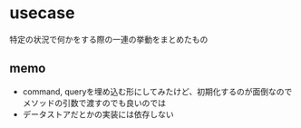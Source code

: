 # usecase

特定の状況で何かをする際の一連の挙動をまとめたもの

## memo

- command, queryを埋め込む形にしてみたけど、初期化するのが面倒なのでメソッドの引数で渡すのでも良いのでは
- データストアだとかの実装には依存しない

